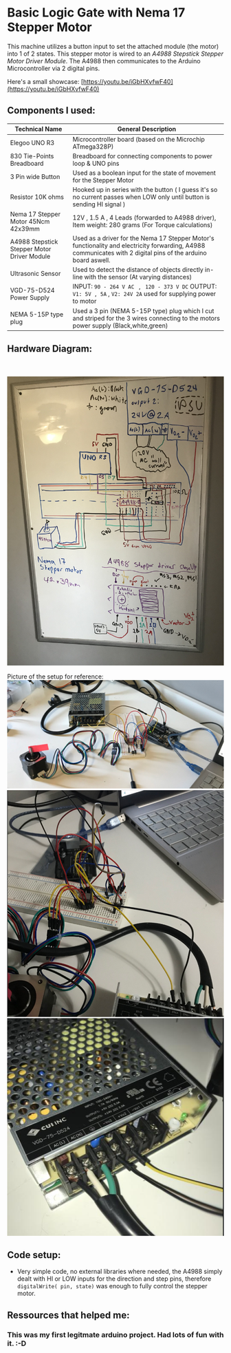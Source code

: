# Basic Logic Gate with Nema 17 Stepper Motor

This machine utilizes a button input to set the attached module (the motor) into 1 of 2 states. This stepper motor is wired to an *A4988 Stepstick Stepper Motor Driver Module*. The A4988 then communicates to the Arduino Microcontroller via 2 digital pins.

Here's a small showcase:
[https://youtu.be/iGbHXvfwF40](https://youtu.be/iGbHXvfwF40)

## Components I used:
| Technical Name | General Description |
| ----------- | ----------- |
| Elegoo UNO R3      | Microcontroller board (based on the Microchip ATmega328P)       |
| 830 Tie-Points Breadboard   | Breadboard for connecting components to power loop & UNO pins   |
| 3 Pin wide Button      | Used as a boolean input for the state of movement for the Stepper Motor |
| Resistor 10K ohms | Hooked up in series with the button ( I guess it's so no current passes when LOW only until button is sending HI signal ) |
| Nema 17 Stepper Motor 45Ncm 42x39mm| 12V , 1.5 A , 4 Leads (forwarded to A4988 driver), Item weight: 280 grams (For Torque calculations) |
| A4988 Stepstick Stepper Motor Driver Module  | Used as a driver for the Nema 17 Stepper Motor's functionality and electricity forwarding, A4988 communicates with 2 digital pins of the arduino board aswell. |
| Ultrasonic Sensor     | Used to detect the distance of objects directly in-line with the sensor (At varying distances)   |
| VGD-75-D524 Power Supply| INPUT: `90 - 264 V AC ` , ` 120 - 373 V DC` OUTPUT: `V1: 5V , 5A` , `V2: 24V 2A` used for supplying power to motor |
| NEMA 5-15P type plug | Used a 3 pin (NEMA 5-15P type) plug which I cut and striped for the 3 wires connecting to the motors power supply (Black,white,green) |


## Hardware Diagram: 
<br></br>
![Hardware Diagram](./hardware_diagram.png)

Picture of the setup for reference:
![Real Picture](./snap1.png)
![Attempt of viewing the circuit](./snap2.png)
![Power supply close up](./snap3.png)

## Code setup:

* Very simple code, no external libraries where needed, the A4988 simply dealt with HI or LOW inputs for the direction and step pins, therefore `digitalWrite( pin, state)` was enough to fully control the stepper motor.

## Ressources that helped me:





### This was my first legitmate arduino project. Had lots of fun with it. :-D

